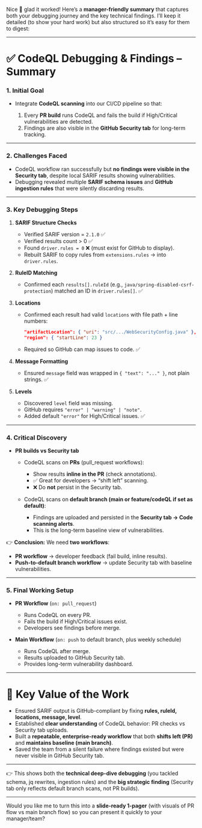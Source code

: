 Nice 🎉 glad it worked! Here’s a **manager-friendly summary** that captures both your debugging journey and the key technical findings. I’ll keep it detailed (to show your hard work) but also structured so it’s easy for them to digest:

---

# ✅ CodeQL Debugging & Findings – Summary

### 1. **Initial Goal**

* Integrate **CodeQL scanning** into our CI/CD pipeline so that:

  1. Every **PR build** runs CodeQL and fails the build if High/Critical vulnerabilities are detected.
  2. Findings are also visible in the **GitHub Security tab** for long-term tracking.

---

### 2. **Challenges Faced**

* CodeQL workflow ran successfully but **no findings were visible in the Security tab**, despite local SARIF results showing vulnerabilities.
* Debugging revealed multiple **SARIF schema issues** and **GitHub ingestion rules** that were silently discarding results.

---

### 3. **Key Debugging Steps**

1. **SARIF Structure Checks**

   * Verified SARIF version = `2.1.0` ✅
   * Verified results count > 0 ✅
   * Found `driver.rules = 0` ❌ (must exist for GitHub to display).
   * Rebuilt SARIF to copy rules from `extensions.rules` → into `driver.rules`.

2. **RuleID Matching**

   * Confirmed each `results[].ruleId` (e.g., `java/spring-disabled-csrf-protection`) matched an ID in `driver.rules[]`. ✅

3. **Locations**

   * Confirmed each result had valid `locations` with file path + line numbers:

     ```json
     "artifactLocation": { "uri": "src/.../WebSecurityConfig.java" },
     "region": { "startLine": 23 }
     ```
   * Required so GitHub can map issues to code. ✅

4. **Message Formatting**

   * Ensured `message` field was wrapped in `{ "text": "..." }`, not plain strings. ✅

5. **Levels**

   * Discovered `level` field was missing.
   * GitHub requires `"error" | "warning" | "note"`.
   * Added default `"error"` for High/Critical issues. ✅

---

### 4. **Critical Discovery**

* **PR builds vs Security tab**

  * CodeQL scans on **PRs** (pull_request workflows):

    * Show results **inline in the PR** (check annotations).
    * ✅ Great for developers → “shift left” scanning.
    * ❌ Do **not** persist in the Security tab.

  * CodeQL scans on **default branch (main or feature/codeQL if set as default)**:

    * Findings are uploaded and persisted in the **Security tab → Code scanning alerts**.
    * This is the long-term baseline view of vulnerabilities.

👉 **Conclusion:**
We need **two workflows**:

* **PR workflow** → developer feedback (fail build, inline results).
* **Push-to-default branch workflow** → update Security tab with baseline vulnerabilities.

---

### 5. **Final Working Setup**

* **PR Workflow** (`on: pull_request`)

  * Runs CodeQL on every PR.
  * Fails the build if High/Critical issues exist.
  * Developers see findings before merge.

* **Main Workflow** (`on: push` to default branch, plus weekly schedule)

  * Runs CodeQL after merge.
  * Results uploaded to GitHub Security tab.
  * Provides long-term vulnerability dashboard.

---

# 📌 Key Value of the Work

* Ensured SARIF output is GitHub-compliant by fixing **rules, ruleId, locations, message, level**.
* Established **clear understanding** of CodeQL behavior: PR checks vs Security tab uploads.
* Built a **repeatable, enterprise-ready workflow** that both **shifts left (PR)** and **maintains baseline (main branch)**.
* Saved the team from a silent failure where findings existed but were never visible in GitHub Security tab.

---

👉 This shows both the **technical deep-dive debugging** (you tackled schema, jq rewrites, ingestion rules) and the **big strategic finding** (Security tab only reflects default branch scans, not PR builds).

---

Would you like me to turn this into a **slide-ready 1-pager** (with visuals of PR flow vs main branch flow) so you can present it quickly to your manager/team?
